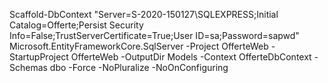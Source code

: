 Scaffold-DbContext "Server=S-2020-150127\SQLEXPRESS;Initial Catalog=Offerte;Persist Security Info=False;TrustServerCertificate=True;User ID=sa;Password=sapwd" Microsoft.EntityFrameworkCore.SqlServer -Project OfferteWeb -StartupProject OfferteWeb -OutputDir Models -Context OfferteDbContext -Schemas dbo -Force -NoPluralize -NoOnConfiguring
